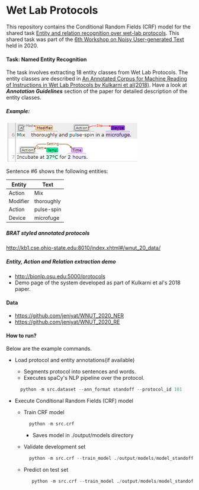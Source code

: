 # Wet Lab Protocols

This repository contains the Conditional Random Fields (CRF) model for the shared task [ Entity and relation recognition over wet-lab protocols](http://noisy-text.github.io/2020/wlp-task.html).
This shared task was part of the [6th Workshop on Noisy User-generated Text](http://noisy-text.github.io/2020/index.html) held in 2020.

#### Task: Named Entity Recognition

The task involves extracting 18 entity classes from Wet Lab Protocols.
The entity classes are described in [An Annotated Corpus for Machine Reading of Instructions in Wet Lab Protocols by Kulkarni et al(2018)](https://www.aclweb.org/anthology/N18-2016.pdf).
Have a look at ***Annotation Guidelines*** section of the paper for detailed description of the entity classes. 

##### Example:
    
![BRAT annotation](./images/brat_annotations.png)

Sentence #6 shows the following entities:

| Entity   | Text      |
| -------- | --------- |
| Action   | Mix       |
| Modifier | thoroughly|
| Action   | pulse-spin|
| Device   | microfuge |

##### BRAT styled annotated protocols
http://kb1.cse.ohio-state.edu:8010/index.xhtml#/wnut_20_data/

##### Entity, Action and Relation extraction demo 
- http://bionlp.osu.edu:5000/protocols
- Demo page of the system developed as part of Kulkarni et al's 2018 paper.

#### Data
- https://github.com/jeniyat/WNUT_2020_NER
- https://github.com/jeniyat/WNUT_2020_RE


#### How to run?

Below are the example commands.

- Load protocol and entity annotations(if available)
    - Segments protocol into sentences and words.
    - Executes spaCy's NLP pipeline over the protocol.
    ```python
      python -m src.dataset --ann_format standoff --protocol_id 101
    ```
    
- Execute Conditional Random Fields (CRF) model
    - Train CRF model
        ```python
          python -m src.crf
        ```
        - Saves model in ./output/models directory
        
    - Validate development set
        ```python
          python -m src.crf --train_model ./output/models/model_standoff.pkl --evaluate_collection
        ```
    - Predict on test set
       ```python
          python -m src.crf --train_model ./output/models/model_standoff.pkl --predict_collection
        ``` 